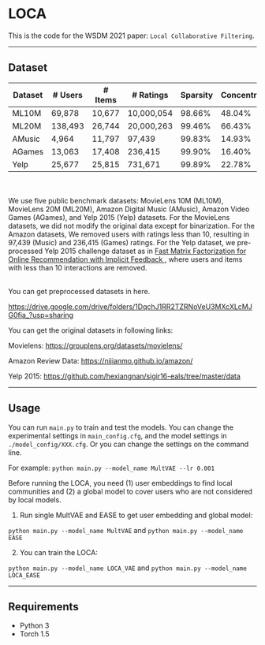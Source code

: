 # LOCA
This is the code for the WSDM 2021 paper: `Local Collaborative Filtering`. 

---

## Dataset

<table class="tg">
<thead>
  <tr>
    <th class="tg-0pky">Dataset</th>
    <th class="tg-dvpl"># Users</th>
    <th class="tg-dvpl"># Items</th>
    <th class="tg-dvpl"># Ratings</th>
    <th class="tg-dvpl">Sparsity</th>
    <th class="tg-dvpl">Concentration</th>
  </tr>
</thead>
<tbody>
  <tr>
    <td class="tg-0pky">ML10M</td>
    <td class="tg-dvpl">69,878</td>
    <td class="tg-dvpl">10,677</td>
    <td class="tg-dvpl">10,000,054</td>
    <td class="tg-dvpl">98.66%</td>
    <td class="tg-dvpl">48.04%</td>
  </tr>
  <tr>
    <td class="tg-0pky">ML20M</td>
    <td class="tg-dvpl">138,493</td>
    <td class="tg-dvpl">26,744</td>
    <td class="tg-dvpl">20,000,263</td>
    <td class="tg-dvpl">99.46%</td>
    <td class="tg-dvpl">66.43%</td>
  </tr>
  <tr>
    <td class="tg-0pky">AMusic</td>
    <td class="tg-dvpl">4,964</td>
    <td class="tg-dvpl">11,797</td>
    <td class="tg-dvpl">97,439</td>
    <td class="tg-dvpl">99.83%</td>
    <td class="tg-dvpl">14.93%</td>
  </tr>
  <tr>
    <td class="tg-0pky">AGames</td>
    <td class="tg-dvpl">13,063</td>
    <td class="tg-dvpl">17,408</td>
    <td class="tg-dvpl">236,415</td>
    <td class="tg-dvpl">99.90%</td>
    <td class="tg-dvpl">16.40%</td>
  </tr>
  <tr>
    <td class="tg-0pky">Yelp</td>
    <td class="tg-dvpl">25,677</td>
    <td class="tg-dvpl">25,815</td>
    <td class="tg-dvpl">731,671</td>
    <td class="tg-dvpl">99.89%</td>
    <td class="tg-dvpl">22.78%</td>
  </tr>
</tbody>
</table>
<br>
<br>
We use five public benchmark datasets: MovieLens 10M (ML10M), MovieLens 20M (ML20M), Amazon Digital Music (AMusic), Amazon Video Games (AGames), and Yelp 2015 (Yelp) datasets. For the MovieLens datasets, we did not modify the original data except for binarization. For the Amazon datasets, We removed users with ratings less than
10, resulting in 97,439 (Music) and 236,415 (Games) ratings. For the Yelp dataset, we pre-processed Yelp 2015 challenge dataset as in <A href='https://github.com/hexiangnan/sigir16-eals'> Fast Matrix Factorization for Online Recommendation with Implicit Feedback </A>, where users and items with less than 10 interactions are
removed.
<br>
<br>

You can get preprocessed datasets in here.
<!-- Preprocessed Datasets -->
https://drive.google.com/drive/folders/1DqchJ1RR2TZRNoVeU3MXcXLcMJG0fia_?usp=sharing

You can get the original datasets in following links:
<!-- Movielens -->
Movielens: https://grouplens.org/datasets/movielens/

<!-- Amazon review -->
Amazon Review Data: https://nijianmo.github.io/amazon/

<!-- Yelp -->
Yelp 2015: https://github.com/hexiangnan/sigir16-eals/tree/master/data

---

## Usage
You can run `main.py` to train and test the models. 
You can change the experimental settings in `main_config.cfg`, and the model settings in `./model_config/XXX.cfg`.
Or you can change the settings on the command line.

For example: `python main.py --model_name MultVAE --lr 0.001`

Before running the LOCA, you need (1) user embeddings to find local communities and (2) a global model to cover users who are not considered by local models. 
1. Run single MultVAE and EASE to get user embedding and global model: 

`python main.py --model_name MultVAE` and `python main.py --model_name EASE`

2. You can train the LOCA: 

`python main.py --model_name LOCA_VAE` and `python main.py --model_name LOCA_EASE` 

---

## Requirements
- Python 3
- Torch 1.5

<!-- ## Citation
Please cite our papaer:
```
@inproceedings{
} 
``` -->